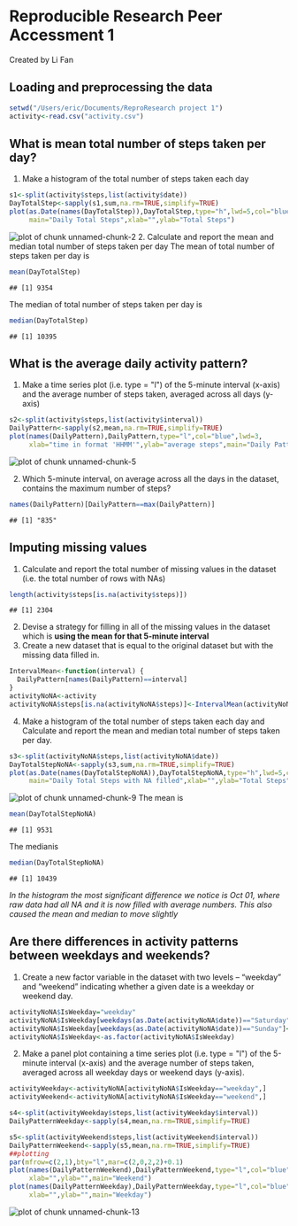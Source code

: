 Reproducible Research Peer Accessment 1
========================================================

Created by Li Fan

## Loading and preprocessing the data

```r
setwd("/Users/eric/Documents/ReproResearch project 1")
activity<-read.csv("activity.csv")
```

## What is mean total number of steps taken per day?
1. Make a histogram of the total number of steps taken each day

```r
s1<-split(activity$steps,list(activity$date))
DayTotalStep<-sapply(s1,sum,na.rm=TRUE,simplify=TRUE)
plot(as.Date(names(DayTotalStep)),DayTotalStep,type="h",lwd=5,col="blue",
     main="Daily Total Steps",xlab="",ylab="Total Steps")
```

![plot of chunk unnamed-chunk-2](figure/unnamed-chunk-2.png) 
2. Calculate and report the mean and median total number of steps taken per day
The mean of total number of steps taken per day is

```r
mean(DayTotalStep)
```

```
## [1] 9354
```
The median of total number of steps taken per day is

```r
median(DayTotalStep)
```

```
## [1] 10395
```
## What is the average daily activity pattern?
1. Make a time series plot (i.e. type = "l") of the 5-minute interval (x-axis) and the average number of steps taken, averaged across all days (y-axis)

```r
s2<-split(activity$steps,list(activity$interval))
DailyPattern<-sapply(s2,mean,na.rm=TRUE,simplify=TRUE)
plot(names(DailyPattern),DailyPattern,type="l",col="blue",lwd=3,
     xlab="time in format 'HHMM'",ylab="average steps",main="Daily Pattern")
```

![plot of chunk unnamed-chunk-5](figure/unnamed-chunk-5.png) 

2. Which 5-minute interval, on average across all the days in the dataset, contains the maximum number of steps?


```r
names(DailyPattern)[DailyPattern==max(DailyPattern)]
```

```
## [1] "835"
```

## Imputing missing values
1. Calculate and report the total number of missing values in the dataset (i.e. the total number of rows with NAs)

```r
length(activity$steps[is.na(activity$steps)])
```

```
## [1] 2304
```
2. Devise a strategy for filling in all of the missing values in the dataset which is **using the mean for that 5-minute interval**
3. Create a new dataset that is equal to the original dataset but with the missing data filled in.

```r
IntervalMean<-function(interval) {
  DailyPattern[names(DailyPattern)==interval]
}
activityNoNA<-activity
activityNoNA$steps[is.na(activityNoNA$steps)]<-IntervalMean(activityNoNA$interval[is.na(activityNoNA$steps)])
```
4. Make a histogram of the total number of steps taken each day and Calculate and report the mean and median total number of steps taken per day.

```r
s3<-split(activityNoNA$steps,list(activityNoNA$date))
DayTotalStepNoNA<-sapply(s3,sum,na.rm=TRUE,simplify=TRUE)
plot(as.Date(names(DayTotalStepNoNA)),DayTotalStepNoNA,type="h",lwd=5,col="blue",
     main="Daily Total Steps with NA filled",xlab="",ylab="Total Steps")
```

![plot of chunk unnamed-chunk-9](figure/unnamed-chunk-9.png) 
The mean is

```r
mean(DayTotalStepNoNA)
```

```
## [1] 9531
```
The medianis

```r
median(DayTotalStepNoNA)
```

```
## [1] 10439
```

*In the histogram the most significant difference we notice is Oct 01, where raw data had all NA and it is now filled with average numbers. This also caused the mean and median to move slightly*
## Are there differences in activity patterns between weekdays and weekends?
1. Create a new factor variable in the dataset with two levels – “weekday” and “weekend” indicating whether a given date is a weekday or weekend day.

```r
activityNoNA$IsWeekday="weekday"
activityNoNA$IsWeekday[weekdays(as.Date(activityNoNA$date))=="Saturday"]<-"weekend"
activityNoNA$IsWeekday[weekdays(as.Date(activityNoNA$date))=="Sunday"]<-"weekend"
activityNoNA$IsWeekday<-as.factor(activityNoNA$IsWeekday)
```
2. Make a panel plot containing a time series plot (i.e. type = "l") of the 5-minute interval (x-axis) and the average number of steps taken, averaged across all weekday days or weekend days (y-axis). 


```r
activityWeekday<-activityNoNA[activityNoNA$IsWeekday=="weekday",]
activityWeekend<-activityNoNA[activityNoNA$IsWeekday=="weekend",]

s4<-split(activityWeekday$steps,list(activityWeekday$interval))
DailyPatternWeekday<-sapply(s4,mean,na.rm=TRUE,simplify=TRUE)

s5<-split(activityWeekend$steps,list(activityWeekend$interval))
DailyPatternWeekend<-sapply(s5,mean,na.rm=TRUE,simplify=TRUE)
##plotting
par(mfrow=c(2,1),bty="l",mar=c(2,0,2,2)+0.1)
plot(names(DailyPatternWeekend),DailyPatternWeekend,type="l",col="blue",lwd=3,
     xlab="",ylab="",main="Weekend")
plot(names(DailyPatternWeekday),DailyPatternWeekday,type="l",col="blue",lwd=3,
     xlab="",ylab="",main="Weekday")
```

![plot of chunk unnamed-chunk-13](figure/unnamed-chunk-13.png) 
